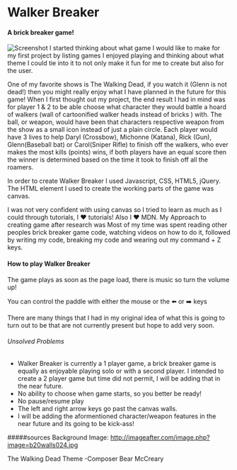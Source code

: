# Walker Breaker
#### A brick breaker game!

![Screenshot](http://i.imgur.com/oBLo2if.png)
I started thinking about what game I would like to make for my first project by listing games I enjoyed playing and thinking about what theme I could tie into it to not only make it fun for me to create but also for the user.

One of my favorite shows is The Walking Dead, if you watch it (Glenn is not dead!) then you might really enjoy what I have planned in the future for this game! When I first thought out my project, the end result I had in mind was for player 1 & 2 to be able choose what character they would battle a hoard of walkers (wall of cartoonified walker heads instead of bricks ) with. The ball, or weapon, would have been that characters respective weapon from the show as a small icon instead of just a plain circle. Each player would have 3 lives to help Daryl (Crossbow), Michonne (Katana), Rick (Gun), Glenn(Baseball bat) or Carol(Sniper Rifle) to finish off the walkers, who ever makes the most kills (points) wins, if both players have an equal score then the winner is determined based on the time it took to finish off all the roamers.

In order to create Walker Breaker I used Javascript, CSS, HTML5, jQuery. The HTML element I used to create the working parts of the game was canvas.

I was not very confident with using canvas so I tried to learn as much as I could through tutorials, I :heart: tutorials! Also I :heart: MDN. My Approach to creating game after research was Most of my time was spent reading other peoples brick breaker game code, watching videos on how to do it, followed by writing my code, breaking my code and wearing out my command + Z keys. 


#### How to play Walker Breaker
The game plays as soon as the page load, there is music so turn the volume up!

You can control the paddle with either the mouse or the :arrow_left:  or :arrow_right: keys

There are many things that I had in my original idea of what this is going to turn out to be that are not currently present but hope to add very soon.

###### Unsolved Problems
* Walker Breaker is currently a 1 player game, a brick breaker game is equally as enjoyable playing solo or with a second player. I intended to create a 2 player game but time did not permit, I will be adding that in the near future.  
* No ability to choose when game starts, so you better be ready!
* No pause/resume play
* The left and right arrow keys go past the canvas walls.
* I will be adding the aformentioned character/weapon features in the near future and its going to be kick-ass!


#####sources
Background Image: http://imageafter.com/image.php?image=b20walls024.jpg

The Walking Dead Theme -Composer Bear McCreary

